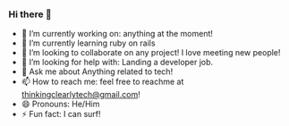 ### Hi there 👋
- 🔭 I’m currently working on: anything at the moment!
- 🌱 I’m currently learning ruby on rails
- 👯 I’m looking to collaborate on any project! I love meeting new people!
- 🤔 I’m looking for help with: Landing a developer job.
- 💬 Ask me about Anything related to tech!
- 📫 How to reach me: feel free to reachme at thinkingclearlytech@gmail.com!
- 😄 Pronouns: He/Him
- ⚡ Fun fact: I can surf!
